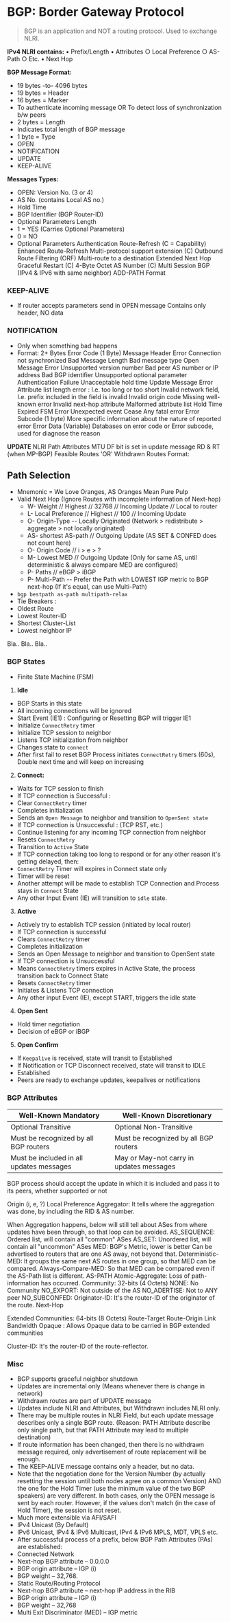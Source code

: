 
# BGP: Border Gateway Protocol

> BGP is an application and NOT a routing protocol. Used to exchange NLRI.

**IPv4 NLRI contains:**
• Prefix/Length
 • Attributes
  ○ Local Preference
  ○ AS-Path
  ○ Etc.
 • Next Hop

**BGP Message Format:**

- 19 bytes -to- 4096 bytes
- 19 bytes = Header
- 16 bytes = Marker
- To authenticate incoming message OR To detect loss of synchronization b/w peers
- 2 bytes = Length
- Indicates total length of BGP message
- 1 byte = Type
- OPEN
- NOTIFICATION
- UPDATE
- KEEP-ALIVE

**Messages Types:**

- OPEN: Version No. (3 or 4)
- AS No. (contains Local AS no.)
- Hold Time
- BGP Identifier (BGP Router-ID)
- Optional Parameters Length
- 1 = YES (Carries Optional Parameters)
- 0 = NO
- Optional Parameters
Authentication
Route-Refresh (C = Capability)
Enhanced Route-Refresh
Multi-protocol support extension (C)
Outbound Route Filtering (ORF)
Multi-route to a destination
Extended Next Hop
Graceful Restart (C)
4-Byte Octet AS Number (C)
Multi Session BGP (IPv4 & IPv6 with same neighbor)
ADD-PATH
Format

### KEEP-ALIVE

- If router accepts parameters send in OPEN message Contains only header, NO data

### NOTIFICATION

- Only when something bad happens
- Format:
2+ Bytes
Error Code (1 Byte)
Message Header Error
Connection not synchronized
Bad Message Length
Bad message type
Open Message Error
Unsupported version number
Bad peer AS number or IP address
Bad BGP identifier
Unsupported optional parameter
Authentication Failure
Unacceptable hold time
Update Message Error
Attribute list length error : I.e. too long or too short
Invalid network field, I.e. prefix included in the field is invalid
Invalid origin code
Missing well-known error
Invalid next-hop attribute
Malformed attribute list
Hold Time Expired
FSM Error
Unexpected event
Cease
Any fatal error
Error Subcode (1 byte)
More specific information about the nature of reported error
Error Data (Variable)
Databases on error code or Error subcode, used for diagnose the reason

**UPDATE**
NLRI
Path Attributes
MTU
DF bit is set in update message
RD & RT (when MP-BGP)
Feasible Routes 'OR' Withdrawn Routes
Format:

## Path Selection

- Mnemonic = We Love Oranges, AS Oranges Mean Pure Pulp
- Valid Next Hop (Ignore Routes with incomplete information of Next-hop)
  - W- Weight // Highest // 32768 // Incoming Update // Local to router
  - L- Local Preference // Highest // 100 // Incoming Update
  - O- Origin-Type -- Locally Originated (Network > redistribute > aggregate > not locally originated)
  - AS- shortest AS-path // Outgoing Update (AS SET & CONFED does not count here)
  - O- Origin Code  //  i > e > ?
  - M- Lowest MED // Outgoing Update (Only for same AS, until deterministic & always compare MED are configured)
  - P- Paths // eBGP > iBGP
  - P- Multi-Path -- Prefer the Path with LOWEST IGP metric to BGP next-hop (If it's equal, can use Multi-Path)
- `bgp bestpath as-path multipath-relax`
- Tie Breakers :
- Oldest Route
- Lowest Router-ID
- Shortest Cluster-List
- Lowest neighbor IP

Bla.. Bla.. Bla..

### BGP States

- Finite State Machine (FSM)

 1. **Idle**

- BGP Starts in this state
- All incoming connections will be ignored
- Start Event (IE1) : Configuring or Resetting BGP will trigger IE1
- Initialize `ConnectRetry` timer
- Initialize TCP session to neighbor
- Listens TCP initialization from neighbor
- Changes state to `connect`
- After first fail to reset BGP Process initiates `ConnectRetry` timers (60s), Double next time and will keep on increasing

 2. **Connect:**

- Waits for TCP session to finish
- If TCP connection is Successful :
- Clear `ConnectRetry` timer
- Completes initialization
- Sends an `Open Message` to neighbor and transition to `OpenSent state`
- If TCP connection is Unsuccessful : (TCP RST, etc.)
- Continue listening for any incoming TCP connection from neighbor
- Resets `ConnectRetry`
- Transition to `Active` State
- If TCP connection taking too long to respond or for any other reason it's getting delayed, then:
- `ConnectRetry` Timer will expires in Connect state only
- Timer will be reset
- Another attempt will be made to establish TCP Connection and Process stays in `Connect` State
- Any other Input Event (IE) will transition to `idle` state.

 3. **Active**

- Actively try to establish TCP session (initiated by local router)
- If TCP connection is successful
- Clears `ConnectRetry` timer
- Completes initialization
- Sends an Open Message to neighbor and transition to OpenSent state
- If TCP connection is Unsuccessful
- Means `ConnectRetry` timers expires in Active State, the process transition back to Connect State
- Resets `ConnectRetry` timer
- Initiates & Listens TCP connection
- Any other input Event (IE), except START, triggers the idle state

 4. **Open Sent**

- Hold timer negotiation
- Decision of eBGP or iBGP

 5. **Open Confirm**

- If `Keepalive` is received, state will transit to Established
- If Notification or TCP Disconnect received, state will transit to IDLE
- Established
- Peers are ready to exchange updates, keepalives or notifications

### BGP Attributes

Well-Known Mandatory | Well-Known Discretionary
|- |- |
Optional Transitive | Optional Non-Transitive
Must be recognized by all BGP routers | Must be recognized by all BGP routers
Must be included in all  updates messages | May or May-not carry in  updates messages
BGP process should accept the update in which it is included and pass it to its peers, whether supported or not

Origin (i, e, ?)
Local Preference
Aggregator: It tells where the aggregation was done, by including the RID & AS number.

When Aggregation happens, below will still tell about ASes from where updates have been through, so that loop can be avoided.
AS_SEQUENCE:  Ordered list, will contain all "common" ASes
AS_SET: Unordered list, will contain all "uncommon" ASes
MED:
BGP's Metric, lower is better
Can be advertised to routers that are one AS away, not beyond that.
Deterministic-MED: It groups the same next AS routes in one group, so that MED can be compared.
Always-Compare-MED: So that MED can be compared even if the AS-Path list is different.
AS-PATH
Atomic-Aggregate: Loss of path-information has occurred.
Community: 32-bits (4 Octets)
NONE: No Community
NO_EXPORT: Not outside of the AS
NO_ADERTISE: Not to ANY peer
NO_SUBCONFED:
Originator-ID: It's the router-ID of the originator of the route.
Next-Hop

Extended Communities: 64-bits (8 Octets)
Route-Target
Route-Origin
Link Bandwidth
Opaque : Allows Opaque data to be carried in BGP extended communities

Cluster-ID: It's the router-ID of the route-reflector.

### Misc

- BGP supports graceful neighbor shutdown
- Updates are incremental only (Means whenever there is change in network)
- Withdrawn routes are part of UPDATE message
- Updates include NLRI and Attributes, but Withdrawn includes NLRI only.
- There may be multiple routes in NLRI Field, but each update message describes only a single BGP route. (Reason: PATH Attribute describe only single path, but that PATH Attribute may lead to multiple destination)
- If route information has been changed, then there is no withdrawn message required, only advertisement of route replacement will be enough.
- The KEEP-ALIVE message contains only a header, but no data.
- Note that the negotiation done for the Version Number (by actually resetting the session until both nodes agree on a common Version) AND the one for the Hold Timer (use the minimum value of the two BGP speakers) are very different. In both cases, only the OPEN message is sent by each router. However, if the values don't match (in the case of Hold Timer), the session is not reset.
- Much more extensible via AFI/SAFI
- IPv4 Unicast (By Default)
- IPv6 Unicast, IPv4 & IPv6 Multicast, IPv4 & IPv6 MPLS, MDT, VPLS etc.
- After successful process of a prefix, below BGP Path Attributes (PAs) are established:
- Connected Network
- Next-hop BGP attribute – 0.0.0.0
- BGP origin attribute – IGP (i)
- BGP weight – 32,768.
- Static Route/Routing Protocol
- Next-hop BGP attribute – next-hop IP address in the RIB
- BGP origin attribute – IGP (i)
- BGP weight – 32,768
- Multi Exit Discriminator (MED) – IGP metric
